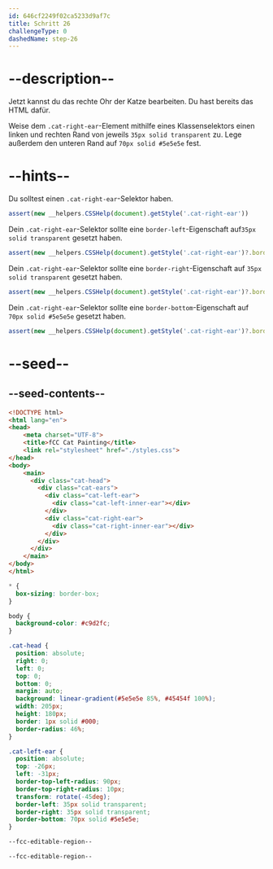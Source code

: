 ```yaml
---
id: 646cf2249f02ca5233d9af7c
title: Schritt 26
challengeType: 0
dashedName: step-26
---
```


# --description--

Jetzt kannst du das rechte Ohr der Katze bearbeiten. Du hast bereits das HTML dafür.

Weise dem `.cat-right-ear`-Element mithilfe eines Klassenselektors einen linken und rechten Rand von jeweils `35px solid transparent` zu. Lege außerdem den unteren Rand auf `70px solid #5e5e5e` fest.

# --hints--

Du solltest einen `.cat-right-ear`-Selektor haben.

```js 
assert(new __helpers.CSSHelp(document).getStyle('.cat-right-ear'))
```

Dein `.cat-right-ear`-Selektor sollte eine `border-left`-Eigenschaft auf`35px solid transparent` gesetzt haben.

```js
assert(new __helpers.CSSHelp(document).getStyle('.cat-right-ear')?.borderLeft === '35px solid transparent')
```

Dein `.cat-right-ear`-Selektor sollte eine `border-right`-Eigenschaft auf `35px solid transparent` gesetzt haben.

```js
assert(new __helpers.CSSHelp(document).getStyle('.cat-right-ear')?.borderRight === '35px solid transparent')
```

Dein `.cat-right-ear`-Selektor sollte eine `border-bottom`-Eigenschaft auf `70px solid #5e5e5e` gesetzt haben.

```js
assert(new __helpers.CSSHelp(document).getStyle('.cat-right-ear')?.borderBottom === '70px solid rgb(94, 94, 94)')
```

# --seed--

## --seed-contents--

```html
<!DOCTYPE html>
<html lang="en">
<head>
    <meta charset="UTF-8">
    <title>fCC Cat Painting</title>
    <link rel="stylesheet" href="./styles.css">
</head>
<body>
    <main>
      <div class="cat-head">
        <div class="cat-ears">
          <div class="cat-left-ear">
            <div class="cat-left-inner-ear"></div>
          </div>
          <div class="cat-right-ear">
            <div class="cat-right-inner-ear"></div>
          </div>
        </div>
      </div>
    </main>
</body>
</html>
```

```css
* {
  box-sizing: border-box;
}

body {
  background-color: #c9d2fc;
}

.cat-head {
  position: absolute;
  right: 0;
  left: 0;
  top: 0;
  bottom: 0;
  margin: auto;
  background: linear-gradient(#5e5e5e 85%, #45454f 100%);
  width: 205px;
  height: 180px;
  border: 1px solid #000;
  border-radius: 46%;
}

.cat-left-ear {
  position: absolute;
  top: -26px;
  left: -31px;
  border-top-left-radius: 90px;
  border-top-right-radius: 10px;
  transform: rotate(-45deg);
  border-left: 35px solid transparent;
  border-right: 35px solid transparent;
  border-bottom: 70px solid #5e5e5e;
}

--fcc-editable-region--

--fcc-editable-region--
```

